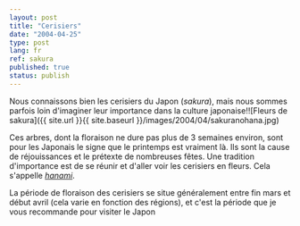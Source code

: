 ```yaml
---
layout: post
title: "Cerisiers"
date: "2004-04-25"
type: post
lang: fr
ref: sakura
published: true
status: publish
---
```




Nous connaissons bien les cerisiers du Japon (_sakura_), mais nous sommes parfois loin d'imaginer leur importance dans la culture japonaise!![Fleurs de sakura]({{ site.url }}{{ site.baseurl }}/images/2004/04/sakuranohana.jpg)

Ces arbres, dont la floraison ne dure pas plus de 3 semaines environ, sont pour les Japonais le signe que le printemps est vraiment là. Ils sont la cause de réjouissances et le prétexte de nombreuses fêtes. Une tradition d'importance est de se réunir et d'aller voir les cerisiers en fleurs. Cela s'appelle _[hanami](http://www.japonophile.com/article_hanami_fr.html)_.

La période de floraison des cerisiers se situe généralement entre fin mars et début avril (cela varie en fonction des régions), et c'est la période que je vous recommande pour visiter le Japon


